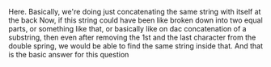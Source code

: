 Here. Basically, we're doing just concatenating the same string with itself at the back Now, if this string could have been like broken down into two equal parts, or something like that, or basically like on dac concatenation of a substring, then even after removing the 1st and the last character from the double spring, we would be able to find the same string inside that. And that is the basic answer for this question